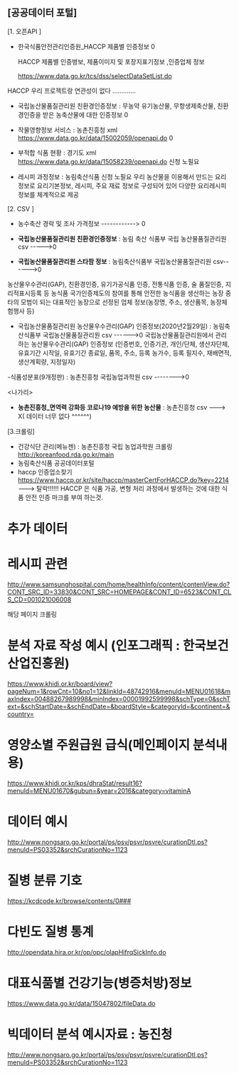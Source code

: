 ## [공공데이터 포털]

[1. 오픈API ]

- 한국식품안전관리인증원_HACCP 제품별 인증정보  0 

   HACCP 제품별 인증벙보, 제품이미지 및 포장지표기정보 ,인증업체 정보 

   https://www.data.go.kr/tcs/dss/selectDataSetList.do


 HACCP 우리 프로젝트랑 연관성이 없다 .............

- 국립농산물품질관리원 친환경인증정보 : 무농약 유기농산물, 무항생제축산물, 친환경인증을 받은 농축산물에 대한 인증정보  0

-  작물영향정보 서비스 : 농촌진흥청 xml https://www.data.go.kr/data/15002059/openapi.do 0

-  부적합 식품 현황  : 경기도 xml   https://www.data.go.kr/data/15058239/openapi.do  신청 노필요
-  레시피 과정정보 :  농림축산식품  신청 노필요
  우리 농산물을 이용해서 만드는 요리정보로 요리기본정보, 레시피, 주요 재료 정보로 구성되어 있어 다양한 요리레시피 정보를 체계적으로 제공


[2.  CSV ]
- 농수축산 경락 및 조사 가격정보  ------------> 0 
- **국립농산물품질관리원 친환경인증정보** :  농림 축산 식품부 국립 농산물품질관리원 csv  ----->0 


- **국립농산물품질관리원 스타팜 정보** :   농림축산식품부 국립농산물품질관리원 csv------>0

농산물우수관리(GAP), 친환경인증, 유기가공식품 인증, 전통식품 인증, 술 품질인증, 지리적표시등록 등
 농식품 국가인증제도의 참여를 통해 안전한 농식품을 생산하는 농장 중 타의 모범이 되는
 대표적인 농장으로 선정된 업체 정보(농장명, 주소, 생산품목, 농장체험행사 등)


- 국립농산물품질관리원 농산물우수관리(GAP) 인증정보(2020년2월29일)   : 농림축산식품부 국립농산물품질관리원  csv ------>0
국립농산물품질관리원에서 관리하는 농산물우수관리(GAP) 인증정보
(인증번호, 인증기관, 개인/단체, 생산자단체, 유효기간 시작일, 유효기간 종료일, 품목, 주소, 등록 농가수, 등록 필지수, 재배면적, 생산계획량, 지정일자)


-식품성분표(9개정판) : 농촌진흥청 국립농업과학원 csv -------->0 

<나가리>

- **농촌진흥청_면역력 강화등 코로나19 예방을 위한 농산물** : 농촌진흥청 csv ---> X( 데이터 너무 없다 ^^^^^^)







[3.크롤링] 

- 건강식단 관리(메뉴젠) : 농촌진흥청 국립 농업과학원  크롤링   http://koreanfood.rda.go.kr/main
- 농림축산식품 공공데이터포털   
- haccp 인증업소찾기  https://www.haccp.or.kr/site/haccp/masterCertForHACCP.do?key=2214  ---> 탈락!!!!!! HACCP 은 식품 가공, 변형 처리 과정에서 발생하는 것에 대한 식품 안전 인증 마크를 부여 하는것. 



# 추가 데이터 

# 레시피 관련

http://www.samsunghospital.com/home/healthInfo/content/contenView.do?CONT_SRC_ID=33830&CONT_SRC=HOMEPAGE&CONT_ID=6523&CONT_CLS_CD=001021006008 

해당 페이지 크롤링



# 분석 자료 작성 예시 (인포그래픽 : 한국보건산업진흥원)

https://www.khidi.or.kr/board/view?pageNum=1&rowCnt=10&no1=12&linkId=48742916&menuId=MENU01618&maxIndex=00488267989998&minIndex=00001992599998&schType=0&schText=&schStartDate=&schEndDate=&boardStyle=&categoryId=&continent=&country=



# 영양소별 주원급원 급식(메인페이지 분석내용)

https://www.khidi.or.kr/kps/dhraStat/result16?menuId=MENU01670&gubun=&year=2016&category=vitaminA



# 데이터 예시

http://www.nongsaro.go.kr/portal/ps/psv/psvr/psvre/curationDtl.ps?menuId=PS03352&srchCurationNo=1123



# 질병 분류 기호

https://kcdcode.kr/browse/contents/0###



# 다빈도 질병 통계

http://opendata.hira.or.kr/op/opc/olapHifrqSickInfo.do



# 대표식품별 건강기능(병증처방)정보

https://www.data.go.kr/data/15047802/fileData.do



# 빅데이터 분석 예시자료 : 농진청

http://www.nongsaro.go.kr/portal/ps/psv/psvr/psvre/curationDtl.ps?menuId=PS03352&srchCurationNo=1123